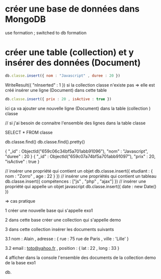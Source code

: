 
# créer une base de données dans MongoDB

use formation ;
switched to db formation

# créer une table (collection) et y insérer des données (Document)

```js
db.classe.insert({ nom : "Javascript" , duree : 20 })
```

WriteResult({ "nInserted" : 1 })
si la collection classe n'existe pas => elle est créé
insérer une ligne (Document) dans cette table 

```js
db.classe.insert({ prix : 20 , isActive : true })
```    

ici ça va ajouter une  nouvelle ligne (Document) dans la table (collection ) classe


// si j'ai besoin de connaitre l'ensemble des lignes dans la table classe 

SELECT * FROM classe

db.classe.find()
db.classe.find().pretty()

{
        "_id" : ObjectId("659c06c34bf5a701abb91096"),
        "nom" : "Javascript",
        "duree" : 20
}
{
        "_id" : ObjectId("659c07a74bf5a701abb91097"),
        "prix" : 20,
        "isActive" : true
}

// insérer une propriété qui contient un objet
db.classe.insert({ etudiant : { nom : "Zorro" , age : 22 } })
// insérer une propriétés qui contient un tableau
db.classe.insert({ compétences : ["js" , "php" , "ajax"] })
// insérer une propriété qui appelle un objet javascript
db.classe.insert({ date : new Date() })

<!-- new Date() => javascript
new DateTime() => PHP  -->

=> cas pratique 

1 créer une nouvelle base qui s'appelle exo1 

2 dans cette base créer une collection qui s'appelle demo 

3 dans cette collection insérer les documents suivants 

3.1 nom : Alain , adresse : { rue : 75 rue de Paris , ville : 'Lille' }

3.2 email : toto@yahoo.fr , position : { lat : 22 , long : 33 }

4 afficher dans la console l'ensemble des documents de la collection demo de la base exo1

db.
